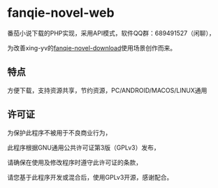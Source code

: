 # fanqie-novel-web
番茄小说下载的PHP实现，采用API模式，软件QQ群：689491527（闲聊），

为改善xing-yv的[fanqie-novel-download](https://github.com/xing-yv/fanqie-novel-download)使用场景创作而来。
## 特点
方便下载，支持资源共享，节约资源，PC/ANDROID/MACOS/LINUX通用
## 许可证
为保护此程序不被用于不良商业行为，

此程序根据GNU通用公共许可证第3版（GPLv3）发布，

请确保在使用及修改程序时遵守此许可证的条款，

请您基于此程序开发或混合后，使用GPLv3开源，感谢配合。
